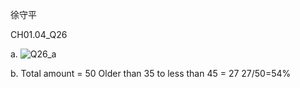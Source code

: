 徐守平

CH01.04_Q26

a.
![Q26_a](https://github.com/user-attachments/assets/f5c69e10-337a-4e8d-b40b-11837ff92c72)

b.
Total amount = 50
Older than 35 to less than 45 = 27
27/50=54%
